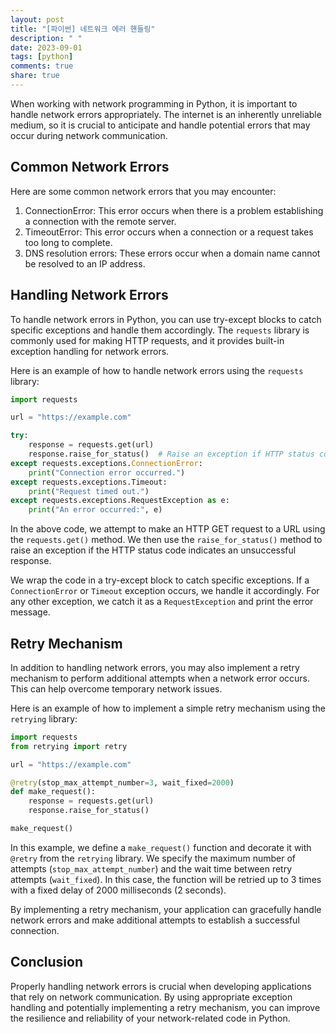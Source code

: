 ```yaml
---
layout: post
title: "[파이썬] 네트워크 에러 핸들링"
description: " "
date: 2023-09-01
tags: [python]
comments: true
share: true
---
```


When working with network programming in Python, it is important to handle network errors appropriately. The internet is an inherently unreliable medium, so it is crucial to anticipate and handle potential errors that may occur during network communication.

## Common Network Errors

Here are some common network errors that you may encounter:

1. ConnectionError: This error occurs when there is a problem establishing a connection with the remote server.
2. TimeoutError: This error occurs when a connection or a request takes too long to complete.
3. DNS resolution errors: These errors occur when a domain name cannot be resolved to an IP address.

## Handling Network Errors

To handle network errors in Python, you can use try-except blocks to catch specific exceptions and handle them accordingly. The `requests` library is commonly used for making HTTP requests, and it provides built-in exception handling for network errors.

Here is an example of how to handle network errors using the `requests` library:

```python
import requests

url = "https://example.com"

try:
    response = requests.get(url)
    response.raise_for_status()  # Raise an exception if HTTP status code is not successful
except requests.exceptions.ConnectionError:
    print("Connection error occurred.")
except requests.exceptions.Timeout:
    print("Request timed out.")
except requests.exceptions.RequestException as e:
    print("An error occurred:", e)
```

In the above code, we attempt to make an HTTP GET request to a URL using the `requests.get()` method. We then use the `raise_for_status()` method to raise an exception if the HTTP status code indicates an unsuccessful response.

We wrap the code in a try-except block to catch specific exceptions. If a `ConnectionError` or `Timeout` exception occurs, we handle it accordingly. For any other exception, we catch it as a `RequestException` and print the error message.

## Retry Mechanism

In addition to handling network errors, you may also implement a retry mechanism to perform additional attempts when a network error occurs. This can help overcome temporary network issues.

Here is an example of how to implement a simple retry mechanism using the `retrying` library:

```python
import requests
from retrying import retry

url = "https://example.com"

@retry(stop_max_attempt_number=3, wait_fixed=2000)
def make_request():
    response = requests.get(url)
    response.raise_for_status()

make_request()
```

In this example, we define a `make_request()` function and decorate it with `@retry` from the `retrying` library. We specify the maximum number of attempts (`stop_max_attempt_number`) and the wait time between retry attempts (`wait_fixed`). In this case, the function will be retried up to 3 times with a fixed delay of 2000 milliseconds (2 seconds).

By implementing a retry mechanism, your application can gracefully handle network errors and make additional attempts to establish a successful connection.

## Conclusion

Properly handling network errors is crucial when developing applications that rely on network communication. By using appropriate exception handling and potentially implementing a retry mechanism, you can improve the resilience and reliability of your network-related code in Python.